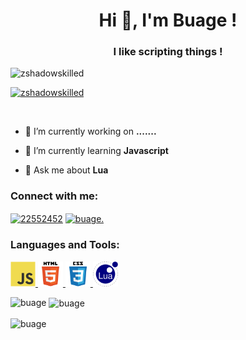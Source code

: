 <h1 align="center">Hi 👋, I'm Buage !</h1>
<h3 align="center">I like scripting things !</h3>

<p align="left"> <img src="https://komarev.com/ghpvc/?username=zshadowskilled&label=Profile%20views&color=0e75b6&style=flat" alt="zshadowskilled" /> </p>

<p align="left"> <a href="https://github.com/ryo-ma/github-profile-trophy"><img src="https://github-profile-trophy.vercel.app/?username=zshadowskilled" alt="zshadowskilled" /></a> </p>

<p align="left"> <a href="https://twitter.com/" target="blank"><img src="https://img.shields.io/twitter/follow/?logo=twitter&style=for-the-badge" alt="" /></a> </p>

- 🔭 I’m currently working on **.......**

- 🌱 I’m currently learning **Javascript**

- 💬 Ask me about **Lua**

<h3 align="left">Connect with me:</h3>
<p align="left">
<a href="https://stackoverflow.com/users/22552452" target="blank"><img align="center" src="https://raw.githubusercontent.com/rahuldkjain/github-profile-readme-generator/master/src/images/icons/Social/stack-overflow.svg" alt="22552452" height="30" width="40" /></a>
<a href="https://www.youtube.com/c/buage." target="blank"><img align="center" src="https://raw.githubusercontent.com/rahuldkjain/github-profile-readme-generator/master/src/images/icons/Social/youtube.svg" alt="buage." height="30" width="40" /></a>
</p>

<h3 align="left">Languages and Tools:</h3>
<p align="left">
  <a href="https://developer.mozilla.org/en-US/docs/Web/JavaScript" target="_blank" rel="noreferrer">
    <img src="https://raw.githubusercontent.com/devicons/devicon/master/icons/javascript/javascript-original.svg" alt="javascript" width="40" height="40"/>
  </a>
  <a href="https://developer.mozilla.org/en-US/docs/Web/HTML" target="_blank" rel="noreferrer">
    <img src="https://raw.githubusercontent.com/devicons/devicon/master/icons/html5/html5-original-wordmark.svg" alt="html5" width="40" height="40"/>
  </a>
  <a href="https://developer.mozilla.org/en-US/docs/Web/CSS" target="_blank" rel="noreferrer">
    <img src="https://raw.githubusercontent.com/devicons/devicon/master/icons/css3/css3-original-wordmark.svg" alt="css3" width="40" height="40"/>
  </a>
  <a href="https://www.lua.org" target="_blank" rel="noreferrer">
    <img src="https://raw.githubusercontent.com/devicons/devicon/master/icons/lua/lua-original.svg" alt="lua" width="40" height="40"/>
  </a>
</p>


<p><img align="left" src="https://github-readme-stats.vercel.app/api/top-langs?username=buage&show_icons=true&locale=en&layout=compact" alt="buage" /></p>

<p>&nbsp;<img align="center" src="https://github-readme-stats.vercel.app/api?username=buage&show_icons=true&locale=en" alt="buage" /></p>

<p><img align="center" src="https://github-readme-streak-stats.herokuapp.com/?user=buage&" alt="buage" /></p>
